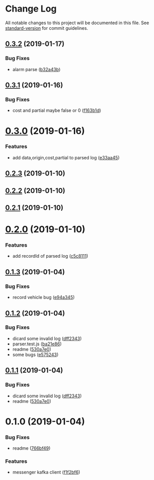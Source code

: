 # Change Log

All notable changes to this project will be documented in this file. See [standard-version](https://github.com/conventional-changelog/standard-version) for commit guidelines.

<a name="0.3.2"></a>
## [0.3.2](https://github.com/36node/shanghaibus-messenger/compare/v0.3.1...v0.3.2) (2019-01-17)


### Bug Fixes

* alarm parse ([b32a43b](https://github.com/36node/shanghaibus-messenger/commit/b32a43b))



<a name="0.3.1"></a>
## [0.3.1](https://github.com/36node/shanghaibus-messenger/compare/v0.3.0...v0.3.1) (2019-01-16)


### Bug Fixes

* cost and partial maybe false or 0 ([f163b1d](https://github.com/36node/shanghaibus-messenger/commit/f163b1d))



<a name="0.3.0"></a>
# [0.3.0](https://github.com/36node/shanghaibus-messenger/compare/v0.2.3...v0.3.0) (2019-01-16)


### Features

* add data,origin,cost,partial to parsed log ([e33aa45](https://github.com/36node/shanghaibus-messenger/commit/e33aa45))



<a name="0.2.3"></a>
## [0.2.3](https://github.com/36node/shanghaibus-messenger/compare/v0.2.2...v0.2.3) (2019-01-10)



<a name="0.2.2"></a>
## [0.2.2](https://github.com/36node/shanghaibus-messenger/compare/v0.2.1...v0.2.2) (2019-01-10)



<a name="0.2.1"></a>
## [0.2.1](https://github.com/36node/shanghaibus-messenger/compare/v0.2.0...v0.2.1) (2019-01-10)



<a name="0.2.0"></a>
# [0.2.0](https://github.com/36node/shanghaibus-messenger/compare/v0.1.3...v0.2.0) (2019-01-10)


### Features

* add recordId of parsed log ([c5c8111](https://github.com/36node/shanghaibus-messenger/commit/c5c8111))



<a name="0.1.3"></a>
## [0.1.3](https://github.com/36node/shanghaibus-messenger/compare/v0.1.2...v0.1.3) (2019-01-04)


### Bug Fixes

* record vehicle bug ([e94a345](https://github.com/36node/shanghaibus-messenger/commit/e94a345))



<a name="0.1.2"></a>
## [0.1.2](https://github.com/36node/shanghaibus-messenger/compare/v0.1.0...v0.1.2) (2019-01-04)


### Bug Fixes

* dicard some invalid log ([dff2343](https://github.com/36node/shanghaibus-messenger/commit/dff2343))
* parser.test.js ([ba21e86](https://github.com/36node/shanghaibus-messenger/commit/ba21e86))
* readme ([530a7e0](https://github.com/36node/shanghaibus-messenger/commit/530a7e0))
* some bugs ([e575243](https://github.com/36node/shanghaibus-messenger/commit/e575243))



<a name="0.1.1"></a>
## [0.1.1](https://github.com/36node/shanghaibus-messenger/compare/v0.1.0...v0.1.1) (2019-01-04)


### Bug Fixes

* dicard some invalid log ([dff2343](https://github.com/36node/shanghaibus-messenger/commit/dff2343))
* readme ([530a7e0](https://github.com/36node/shanghaibus-messenger/commit/530a7e0))



<a name="0.1.0"></a>
# 0.1.0 (2019-01-04)


### Bug Fixes

* readme ([766bf49](https://github.com/36node/shanghaibus-messenger/commit/766bf49))


### Features

* messenger kafka client ([f1f2bf6](https://github.com/36node/shanghaibus-messenger/commit/f1f2bf6))
